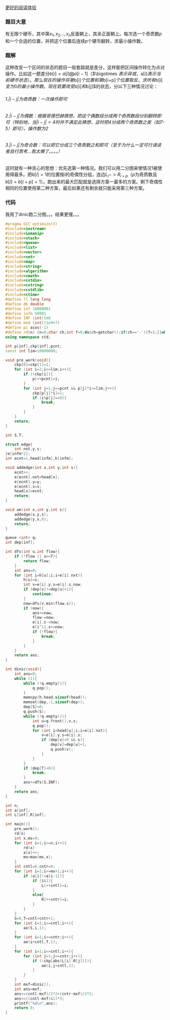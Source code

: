 [更好的阅读体验](https://blog.csdn.net/ezoixx118/article/details/81673071)
### 题目大意  
有无限个硬币，其中第$x_1,x_2\ldots,x_n$反面朝上，其余正面朝上。每次选一个奇质数$p$和一个合适的位置，并把这个位置后连续$p$个硬币翻转，求最小操作数。
### 题解
这种改变一个区间的状态的题目一般套路就是差分，这样能把区间操作转化为点对操作。比如这一题差分$b[i]=a[i]\bigotimes a[i-1]$（$\bigotimes $表示异或，$a[i]$表示当前硬币状态）。那么现在的操作将第$b[i]$个位置和第$b[i+p]$个位置取反，求所有$b[i]$变为$0$的最小操作数。
现在若要改变$b[i]$和$b[j]$的状态，分以下三种情况讨论：
###### 1.$\left | i-j \right |$为奇质数：一次操作即可
###### 2.$\left | i-j \right |$为偶数：根据哥德巴赫猜想，把这个偶数段分成两个奇质数段分别翻转即可（特别地，当$\left | i-j \right |=4$时并不满足此猜想，这时把4分成两个奇质数之差（如7-5）即可）。操作数为2
###### 3.$\left | i-j \right |$为奇合数：可以把它分成三个奇质数之和即可（至于为什么一定可行请读者自行思考...我太懒了。。。。）
这时就有一种贪心的思想：优先选第一种情况。我们可以用二分图来使情况1被使用得最多。把$b[i]=1$的位置按$i$的奇偶性分组，连边$L_i->R_{i+p}$（$p$为奇质数且$b[i]=b[i+p]=1$）。跑出来的最大匹配就是选择方案一最多的方案。剩下奇偶性相同的位置使用第二种方案，最后如果还有剩余就只能采用第三种方案。
### 代码
我用了dinic跑二分图。。。结果更慢。。。
```cpp
#pragma GCC optimize(3)
#include<iostream>
#include<iomanip>
#include<stack>
#include<queue>
#include<list>
#include<vector>
#include<set> 
#include<map>
#include<string>
#include<algorithm>
#include<cmath>
#include<cstdio>
#include<cstring>
#include<cstdlib>
#include<ctime>
#define ll long long
#define db double
#define inf 10000001
#define infm 50001
#define INF (int)1e8 
#define mod (int)(1e9+7)
#define pi acos(-1)
#define rd(n) {n=0;char ch;int f=0;do{ch=getchar();if(ch=='-'){f=1;}}while(ch<'0'||ch>'9');while('0'<=ch&&ch<='9'){n=(n<<1)+(n<<3)+ch-48;ch=getchar();}if(f)n=-n;}
using namespace std;

int p[inf],ckp[inf],pcnt;
const int lim=10000000;

void pre_work(void){
	ckp[0]=ckp[1]=1;
	for (int i=2;i<=lim;i++){
		if (!ckp[i]){
			p[++pcnt]=i;
		}
		for (int j=1;j<=pcnt && p[j]*i<=lim;j++){
			ckp[p[j]*i]=1;
			if (i%p[j]==0){
				break;
			}
		}
	}
	return;
}

int S,T;

struct edge{
    int nxt,y,s;
}e[infm*2];
int ecnt=1,head[infm],h[infm];

void addedge(int x,int y,int s){
    ecnt++;
    e[ecnt].nxt=head[x];
    e[ecnt].y=y;
    e[ecnt].s=s;
    head[x]=ecnt;
    return;
}

void ae(int x,int y,int s){
	addedge(x,y,s);
	addedge(y,x,0);
	return;
}

queue <int> q;
int dep[inf];

int dfs(int u,int flow){
    if (!flow || u==T){
        return flow;
    }
    int ans=0;
    for (int i=h[u];i;i=e[i].nxt){
        h[u]=i;
        int v=e[i].y,s=e[i].s,now;
        if (dep[v]!=dep[u]+1){
            continue;
        }
        now=dfs(v,min(flow,s));
        if (now){
            ans+=now;
            flow-=now;
            e[i].s-=now;
            e[i^1].s+=now;
            if (!flow){
                break;
            }
        }
    }
    return ans;
}

int dinic(void){
    int ans=0;
    while (1){
        while (!q.empty()){
            q.pop();
        }
        memcpy(h,head,sizeof(head));
        memset(dep,-1,sizeof(dep));
        dep[S]=0;
        q.push(S);
        while (!q.empty()){
            int u=q.front(),v,s;
            q.pop();
            for (int i=head[u];i;i=e[i].nxt){
                v=e[i].y,s=e[i].s;
                if (dep[v]<0 && s){
                    dep[v]=dep[u]+1;
                    q.push(v);
                }
            }
        }
        if (dep[T]<0){
            break;
        }
        ans+=dfs(S,INF);
    }
    return ans;
}

int n;
int a[inf];
int L[inf],R[inf];

int main(){
	pre_work();
	rd(n)
	int x,mx=0;
	for (int i=1;i<=n;i++){
		rd(x)
		a[x]++;
		mx=max(mx,x);
	}
	int cntl=0,cntr=0;
	for (int i=1;i<=mx+1;i++){
		if (a[i]!=a[i-1]){
			if (i&1){
				L[++cntl]=i;
			}
			else{
				R[++cntr]=i;
			}
		}
	}
	S=0,T=cntl+cntr+1;
	for (int i=1;i<=cntl;i++){
		ae(S,i,1);
	}
	for (int i=1;i<=cntr;i++){
		ae(i+cntl,T,1);
	}
	for (int i=1;i<=cntl;i++){
		for (int j=1;j<=cntr;j++){
			if (!ckp[abs(L[i]-R[j])]){
				ae(i,j+cntl,1);
			}
		}
	}
	int mxf=dinic();
	int ans=mxf;
	ans+=(cntl-mxf)/2*2+(cntr-mxf)/2*2;
	ans+=((cntl-mxf)&1)*3;
	printf("%d\n",ans);
	return 0;
}
```
